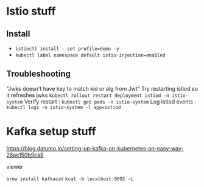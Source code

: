 # Istio stuff

## Install

* `istioctl install --set profile=demo -y`
* `kubectl label namespace default istio-injection=enabled`

## Troubleshooting

"Jwks doesn't have key to match kid or alg from Jwt"
Try restarting istiod so it refreshes jwks `kubectl rollout restart deployment istiod -n istio-system`
Verify restart : `kubectl get pods -n istio-system`
Log istiod events : `kubectl logs -n istio-system -l app=istiod`


# Kafka setup stuff

https://blog.datumo.io/setting-up-kafka-on-kubernetes-an-easy-way-26ae150b9ca8

viewer

`brew install kafkacat`
`kcat -b localhost:9092 -L`
